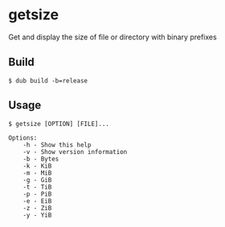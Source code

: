 # getsize
Get and display the size of file or directory with binary prefixes

## Build

`$ dub build -b=release`

## Usage

`$ getsize [OPTION] [FILE]...`

```
Options:
    -h - Show this help
    -v - Show version information
    -b - Bytes
    -k - KiB
    -m - MiB
    -g - GiB
    -t - TiB
    -p - PiB
    -e - EiB
    -z - ZiB
    -y - YiB
```

